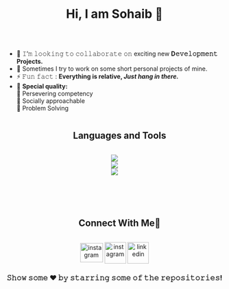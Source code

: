 <h1 align="center">
  Hi, I am Sohaib 👋
</h1>

<br/>
<br/>

<!--
<img align="right" height="250" width="400" alt="GIF" src="https://camo.githubusercontent.com/86a3b6db470f1a0429f7355c08d1edabf3d2c804/68747470733a2f2f6d69726f2e6d656469756d2e636f6d2f6d61782f313336302f312a495247486d69477361313673746564517649615a66772e676966"/>
-->

- 👯 𝙸’𝚖 𝚕𝚘𝚘𝚔𝚒𝚗𝚐 𝚝𝚘 𝚌𝚘𝚕𝚕𝚊𝚋𝚘𝚛𝚊𝚝𝚎 𝚘𝚗 exciting new **D𝚎𝚟𝚎𝚕𝚘𝚙𝚖𝚎𝚗𝚝 Projects.**
- 🌱 Sometimes I try to work on some short personal projects of mine.
- ⚡ 𝙵𝚞𝚗 𝚏𝚊𝚌𝚝 : **Everything is relative, *Just hang in there.***
-  :high_brightness: <b>Special quality:</b> <br>
        :beginner: Persevering competency <br>
        :beginner: Socially approachable <br>
        :beginner: Problem Solving <br>


<div id="user-content-toc" >
  <ul align="center">
    <summary><h2 style="display: inline-block">Languages and Tools</h2></summary>
  </ul>
</div>
<!--
<img align="left" height="300px" width="300px" alt="𝙶𝙸𝙵" src="https://camo.githubusercontent.com/3b7c592ede97b6138ffd4b1cc1541c2f3b11fd39/687474703a2f2f33312e6d656469612e74756d626c722e636f6d2f31376665613932306666333665663466356238373764353231366137616164392f74756d626c725f6d6f39786a65387a5a34317163626975666f315f313238302e676966"/>
-->


<!--h1 without bottom border-->
<!--tech stack icons-->
<p align="center">
  
  <a href="https://skillicons.dev" target="_blank">
    <img src="https://skillicons.dev/icons?i=react,express,nodejs,mongodb,mysql,firebase&perline=14" />
    <br>
    <img src="https://skillicons.dev/icons?i=git,github,androidstudio,bootstrap,materialui,js&perline=14" />
    <br>
    <img src="https://skillicons.dev/icons?i=cpp,python,java,bash,discord,vscode&perline=14" />
    
  </a>
</p>


<br/>

#

<!-- Connect with me -->
<!--h2 without bottom border-->
<div id="user-content-toc">
  <ul align="center">
    <summary><h2 style="display: inline-block">Connect With Me🤝</h2></summary>
  </ul>
</div>

<!--icons and links-->
<p align="center">
<a href="mailto:work.sohaibkhokhar@gmail.com" target="_blank"><img align="center" src="https://upload.wikimedia.org/wikipedia/commons/thumb/7/7e/Gmail_icon_%282020%29.svg/2560px-Gmail_icon_%282020%29.svg.png" alt="instagram" height="45" width="53" /></a>
<a href="https://www.instagram.com/_sohaibkhokhar/" target="_blank"><img align="center" src="https://user-images.githubusercontent.com/88904952/234981169-2dd1e58f-4b7e-468c-8213-034ba62156c3.png" alt="instagram" height="50" width="50" /></a>
<a href="https://www.linkedin.com/in/sohaibkhokhar/" target="_blank"><img align="center" src="https://user-images.githubusercontent.com/88904952/234979284-68c11d7f-1acc-4f0c-ac78-044e1037d7b0.png" alt="linkedin" height="50" width="50" /></a>
</p>

<div align="center">

### 𝚂𝚑𝚘𝚠 𝚜𝚘𝚖𝚎 ❤️ 𝚋𝚢 𝚜𝚝𝚊𝚛𝚛𝚒𝚗𝚐 𝚜𝚘𝚖𝚎 𝚘𝚏 𝚝𝚑𝚎 𝚛𝚎𝚙𝚘𝚜𝚒𝚝𝚘𝚛𝚒𝚎𝚜!

</div>
